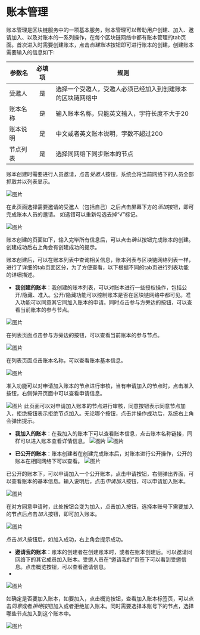 # 账本管理

账本管理是区块链服务中的一项基本服务，账本管理可以帮助用户创建、加入、邀请加入、以及对账本的一系列操作，在每个区块链网络中都有账本管理的tab页面。首次进入时需要创建账本，点击*创建账本*按钮即可进行账本的创建，创建账本需要输入的信息如下:

|参数名|	必填项|	规则|
|----------|:----------:|------|
|受邀人	|是	|选择一个受邀人，受邀人必须已经加入到创建账本的区块链网络中|
|账本名称	|是	|输入账本名称，只能英文输入，字符长度不大于20|
|账本说明	|是	|中文或者英文账本说明，字数不超过200|
|节点列表	|是|	选择同网络下同步账本的节点|

账本创建时需要进行人员邀请，点击*受邀人*按钮，系统会将当前网络下的人员全部抓取并以列表显示。


![图片](../../../../../image/JD-Blockchain-Open-Platform/Getting-Started/Pic/consortium30.png)

在此页面选择需要邀请的受邀人（包括自己）之后点击屏幕下方的*添加*按钮，即可完成账本人员的邀请。 如选错可以重新勾选去掉“√”标记。

![图片](../../../../../image/JD-Blockchain-Open-Platform/Getting-Started/Pic/consortium31.png)

账本创建的页面如下，输入完毕所有信息后，可以点击*确认*按钮完成账本的创建。创建成功后右上角会有创建成功的提示。

账本创建后，可以在账本列表中查询相关信息，账本列表与区块链网络列表一样，进行了详细的tab页面区分，为了方便查看，以下根据不同的tab页进行列表功能的详细描述。

* **我创建的账本**：我创建的账本列表，可以对账本进行一些授权操作，包括公开/隐藏、准入。公开/隐藏功能可以控制账本是否在区块链网络中都可见。准入功能可以同意其它同加入账本的申请。同时点击参与方旁边的按钮，可以查看当前账本的参与节点。

![图片](../../../../../image/JD-Blockchain-Open-Platform/Getting-Started/Pic/consortium32.png)

在列表页面点击参与方旁边的按钮，可以查看当前账本的参与节点。

![图片](../../../../../image/JD-Blockchain-Open-Platform/Getting-Started/Pic/consortium33.png)

在列表页面点击账本名称，可以查看账本基本信息。


![图片](../../../../../image/JD-Blockchain-Open-Platform/Getting-Started/Pic/consortium34.png)

准入功能可以对申请加入账本的节点进行审核，当有申请加入的节点时，点击准入按钮，右侧弹开页面中可以查看申请信息。

![图片](../../../../../image/JD-Blockchain-Open-Platform/Getting-Started/Pic/consortium35.png)
此页面可以对申请加入账本的节点进行审核，同意按钮表示同意节点加入，拒绝按钮表示拒绝节点加入。无论哪个按钮，点击并操作成功后，系统右上角会弹出提示。

* **我加入的账本**：在我加入的账本下可以查看账本信息，点击账本名称链接，同样可以进入账本查看详情信息。
![图片](../../../../../image/JD-Blockchain-Open-Platform/Getting-Started/Pic/consortium36.png)
![图片](../../../../../image/JD-Blockchain-Open-Platform/Getting-Started/Pic/consortium37.png)


* **已公开的账本**：账本创建者在创建完成账本后，对账本进行公开操作，公开的账本在相同网络下可以查看。
![图片](../../../../../image/JD-Blockchain-Open-Platform/Getting-Started/Pic/consortium38.png)

已公开的账本下，可以申请加入一个公开账本，点击申请按钮，右侧弹出界面，可以查看账本的基本信息。输入说明后，点击*申请加入*按钮，可以申请加入账本。


![图片](../../../../../image/JD-Blockchain-Open-Platform/Getting-Started/Pic/consortium39.png)

在对方同意申请时，此处按钮会变为加入，点击加入按钮，选择本账号下需要加入的节点后点击*加入*按钮，即可加入账本。

![图片](../../../../../image/JD-Blockchain-Open-Platform/Getting-Started/Pic/consortium40.png)

点击*加入*按钮后，如加入成功，右上角会提示成功。

* **邀请我的账本**：账本的创建者在创建账本时，或者在账本创建后。可以邀请同网络下的其它成员加入账本。受邀人员在“邀请我的”页签下可以看到受邀信息。点击概览按钮，可以查看邀请信息。
* 
![图片](../../../../../image/JD-Blockchain-Open-Platform/Getting-Started/Pic/consortium41.png)

如确定是否要加入账本，如要加入，点击概览按钮，查看加入账本标签页，可以点击*同意*或者*拒绝*按钮加入或者拒绝加入账本。同时需要选择本账号下的节点，选择哪些节点加入到这个账本中。

![图片](../../../../../image/JD-Blockchain-Open-Platform/Getting-Started/Pic/consortium42.png)

